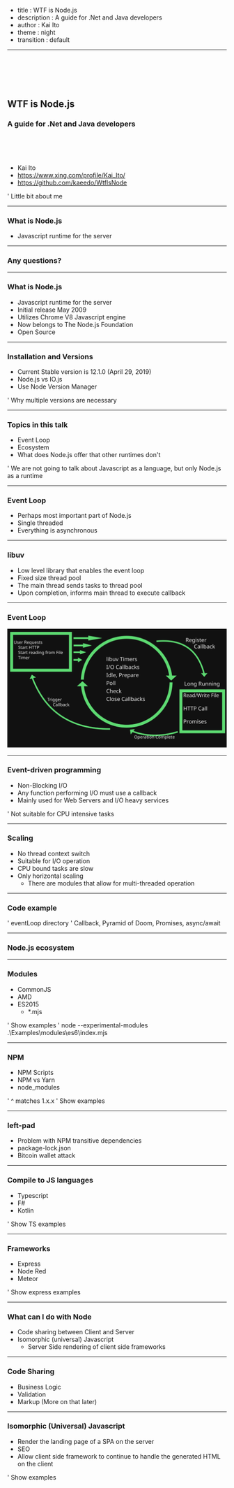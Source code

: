 - title : WTF is Node.js
- description : A guide for .Net and Java developers
- author : Kai Ito
- theme : night
- transition : default

***

<br /><br /><br /><br />

## WTF is Node.js
### A guide for .Net and Java developers

<br /><br /><br />

* Kai Ito
* https://www.xing.com/profile/Kai_Ito/
* https://github.com/kaeedo/WtfIsNode

' Little bit about me

***

### What is Node.js

* Javascript runtime for the server

---

### Any questions?

***

### What is Node.js

* Javascript runtime for the server
* Initial release May 2009
* Utilizes Chrome V8 Javascript engine
* Now belongs to The Node.js Foundation
* Open Source

---

### Installation and Versions

* Current Stable version is 12.1.0 (April 29, 2019)
* Node.js vs IO.js
* Use Node Version Manager

' Why multiple versions are necessary

---

### Topics in this talk

* Event Loop
* Ecosystem
* What does Node.js offer that other runtimes don't

' We are not going to talk about Javascript as a language, but only Node.js as a runtime

***

### Event Loop

* Perhaps most important part of Node.js
* Single threaded
* Everything is asynchronous

---

### libuv

* Low level library that enables the event loop
* Fixed size thread pool
* The main thread sends tasks to thread pool
* Upon completion, informs main thread to execute callback

---

### Event Loop

![EventLoop.svg](images/EventLoop.svg)

---

### Event-driven programming

* Non-Blocking I/O
* Any function performing I/O must use a callback
* Mainly used for Web Servers and I/O heavy services

' Not suitable for CPU intensive tasks

---

### Scaling

* No thread context switch
* Suitable for I/O operation
* CPU bound tasks are slow
* Only horizontal scaling
  * There are modules that allow for multi-threaded operation

---

### Code example

' eventLoop directory
' Callback, Pyramid of Doom, Promises, async/await

***

### Node.js ecosystem

---

### Modules
* CommonJS
* AMD
* ES2015
  * *.mjs

' Show examples
' node --experimental-modules .\Examples\modules\es6\index.mjs

---

### NPM

* NPM Scripts
* NPM vs Yarn
* node_modules

' ^ matches 1.x.x
' Show examples

---

### left-pad

* Problem with NPM transitive dependencies
* package-lock.json
* Bitcoin wallet attack

---

### Compile to JS languages

* Typescript
* F#
* Kotlin

' Show TS examples

---

### Frameworks

* Express
* Node Red
* Meteor

' Show express examples

***

### What can I do with Node

* Code sharing between Client and Server
* Isomorphic (universal) Javascript
  * Server Side rendering of client side frameworks

---

### Code Sharing

* Business Logic
* Validation
* Markup (More on that later)

---

### Isomorphic (Universal) Javascript

* Render the landing page of a SPA on the server
* SEO
* Allow client side framework to continue to handle the generated HTML on the client

' Show examples
